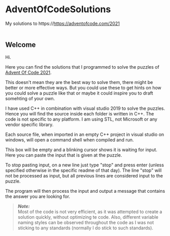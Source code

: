 # AdventOfCodeSolutions
My solutions to https://https://adventofcode.com/2021  
<br>
## Welcome
Hi. 

Here you can find the solutions that I programmed to solve the puzzles of [Advent Of Code 2021](https://adventofcode.com/2021).

This doesn't mean they are the best way to solve them, there might be better or more effective ways.
But you could use these to get hints on how you could solve a puzzle like that or maybe it could inspire you to draft somehting of your own.

I have used C++ in combination with visual studio 2019 to solve the puzzles. Hence you will find the source inside each folder is written in C++.
The code is not specific to any platform. I am using STL, not Microsoft or any vendor specific library.

Each source file, when imported in an empty C++ project in visual studio on windows, will open a command shell when compiled and run.

This box will be empty and a blinking cursor shows it is waiting for input. 
Here you can paste the input that is given at the puzzle.

To stop pasting input, on a new line just type "stop" and press enter (unless specified otherwise in the specific readme of that day). The line "stop" will not be processed as input, but all previous lines are considered input to the puzzle.

The program will then process the input and output a message that contains the answer you are looking for.

>**_Note:_**  
Most of the code is not very efficient, as it was attempted to create a solution quickly, without optimizing te code. Also, different variable naming styles can be observed throughout the code as I was not sticking to any standards (normally I do stick to such standards).
